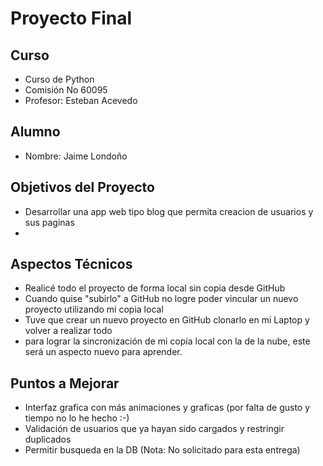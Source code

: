 # Proyecto Final

## Curso

- Curso de Python
- Comisión No 60095
- Profesor: Esteban Acevedo


## Alumno

- Nombre: Jaime Londoño

## Objetivos del Proyecto

- Desarrollar una app web tipo blog que permita creacion de usuarios y sus paginas
- 

## Aspectos Técnicos
- Realicé todo el proyecto de forma local sin copia desde GitHub
- Cuando quise "subirlo" a GitHub no logre poder vincular un nuevo proyecto utilizando mi copia local
- Tuve que crear un nuevo proyecto en GitHub clonarlo en mi Laptop y volver a realizar todo
- para lograr la sincronización de mi copia local con la de la nube, este será un aspecto nuevo para aprender.

## Puntos a Mejorar
- Interfaz grafica con más animaciones y graficas (por falta de gusto y tiempo no lo he hecho :-)
- Validación de usuarios que ya hayan sido cargados y restringir duplicados
- Permitir busqueda en la DB (Nota: No solicitado para esta entrega)



